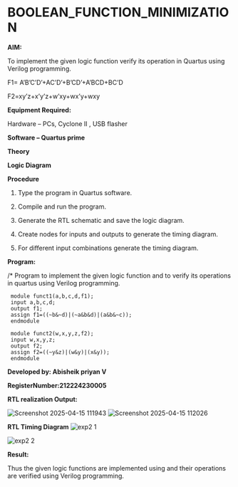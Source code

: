 # BOOLEAN_FUNCTION_MINIMIZATION

**AIM:**

To implement the given logic function verify its operation in Quartus using Verilog programming.

F1= A’B’C’D’+AC’D’+B’CD’+A’BCD+BC’D 

F2=xy’z+x’y’z+w’xy+wx’y+wxy

**Equipment Required:**

Hardware – PCs, Cyclone II , USB flasher

**Software – Quartus prime**

**Theory**

**Logic Diagram**

**Procedure**

1.	Type the program in Quartus software.

2.	Compile and run the program.

3.	Generate the RTL schematic and save the logic diagram.

4.	Create nodes for inputs and outputs to generate the timing diagram.

5.	For different input combinations generate the timing diagram.


**Program:**

/* Program to implement the given logic function and to verify its operations in quartus using Verilog programming. 
```
 module funct1(a,b,c,d,f1);
 input a,b,c,d;
 output f1;
 assign f1=((~b&~d)|(~a&b&d)|(a&b&~c));
 endmodule

 module funct2(w,x,y,z,f2);
 input w,x,y,z;
 output f2;
 assign f2=((~y&z)|(w&y)|(x&y));
 endmodule
```

**Developed by: Abisheik priyan V**



**RegisterNumber:212224230005**


**RTL realization Output:**

![Screenshot 2025-04-15 111943](https://github.com/user-attachments/assets/bae98f50-ab78-4776-9271-a0891bc121f2)
![Screenshot 2025-04-15 112026](https://github.com/user-attachments/assets/be220486-8011-483d-95a5-8c75ab65e028)

**RTL Timing Diagram**
![exp2 1](https://github.com/user-attachments/assets/7d6d8aa7-7b94-439f-a1ab-66067ee5db1a)

![exp2 2](https://github.com/user-attachments/assets/54301c80-00bf-4c79-a61a-e0bf86d8fde4)

**Result:**

Thus the given logic functions are implemented using and their operations are verified using Verilog programming.

